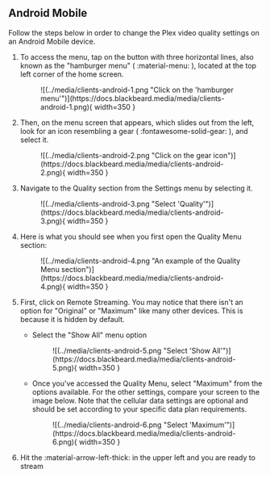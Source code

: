 ## Android Mobile

Follow the steps below in order to change the Plex video quality settings on an Android Mobile device. 

1. To access the menu, tap on the button with three horizontal lines, also known as the "hamburger menu" ( :material-menu: ),  located at the top left corner of the home screen.
    
    <figure markdown>
    ![(../media/clients-android-1.png "Click on the 'hamburger menu'")](https://docs.blackbeard.media/media/clients-android-1.png){ width=350 }
      <figcaption></figcaption>
    </figure>
    
2. Then, on the menu screen that appears, which slides out from the left, look for an icon resembling a gear ( :fontawesome-solid-gear: ), and select it.
    
    <figure markdown>
    ![(../media/clients-android-2.png "Click on the gear icon")](https://docs.blackbeard.media/media/clients-android-2.png){ width=350 }
      <figcaption></figcaption>
    </figure>
    
3. Navigate to the Quality section from the Settings menu by selecting it.
    
    <figure markdown>
    ![(../media/clients-android-3.png "Select 'Quality'")](https://docs.blackbeard.media/media/clients-android-3.png){ width=350 }
      <figcaption></figcaption>
    </figure>
    
4. Here is what you should see when you first open the Quality Menu section:
    
    <figure markdown>
    ![(../media/clients-android-4.png "An example of the Quality Menu section")](https://docs.blackbeard.media/media/clients-android-4.png){ width=350 }
      <figcaption></figcaption>
    </figure>
    
5. First, click on Remote Streaming. You may notice that there isn't an option for "Original" or "Maximum" like many other devices. This is because it is hidden by default.
    
    - Select the "Show All" menu option
      
      <figure markdown>
      ![(../media/clients-android-5.png "Select 'Show All'")](https://docs.blackbeard.media/media/clients-android-5.png){ width=350 }
        <figcaption></figcaption>
      </figure>
      
    - Once you've accessed the Quality Menu, select "Maximum" from the options available. For the other settings, compare your screen to the image below. Note that the cellular data settings are optional and should be set according to your specific data plan requirements.
      
      <figure markdown>
      ![(../media/clients-android-6.png "Select 'Maximum'")](https://docs.blackbeard.media/media/clients-android-6.png){ width=350 }
        <figcaption></figcaption>
      </figure>
    
5. Hit the :material-arrow-left-thick: in the upper left and you are ready to stream
